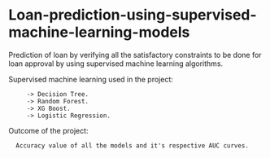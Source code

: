 # Loan-prediction-using-supervised-machine-learning-models
Prediction of loan by verifying all the satisfactory constraints to be done for loan approval by using supervised machine learning algorithms.

Supervised machine learning used in the project:

         -> Decision Tree.
         -> Random Forest.
         -> XG Boost.
         -> Logistic Regression.
        
Outcome of the project:

      Accuracy value of all the models and it's respective AUC curves.
